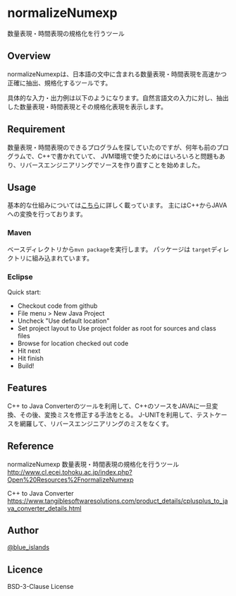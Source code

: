 # normalizeNumexp
数量表現・時間表現の規格化を行うツール

## Overview
normalizeNumexpは、日本語の文中に含まれる数量表現・時間表現を高速かつ正確に抽出、規格化するツールです。 

具体的な入力・出力例は以下のようになります。自然言語文の入力に対し、抽出した数量表現・時間表現とその規格化表現を表示します。

## Requirement
数量表現・時間表現のできるプログラムを探していたのですが、何年も前のプログラムで、C++で書かれていて、
JVM環境で使うためにはいろいろと問題もあり、リバースエンジニアリングでソースを作り直すことを始めました。


## Usage
基本的な仕組みについては[こちら](detail.md)に詳しく載っています。
主にはC++からJAVAへの変換を行っております。

### Maven
ベースディレクトリから`mvn package`を実行します。 パッケージは `target`ディレクトリに組み込まれています。

### Eclipse
Quick start:
* Checkout code from github
* File menu > New Java Project
* Uncheck "Use default location"
* Set project layout to Use project folder as root for sources and class files
* Browse for location checked out code
* Hit next
* Hit finish
* Build!

## Features
C++ to Java Converterのツールを利用して、C++のソースをJAVAに一旦変換、その後、変換ミスを修正する手法をとる。
J-UNITを利用して、テストケースを網羅して、リバースエンジニアリングのミスをなくす。

## Reference

normalizeNumexp 数量表現・時間表現の規格化を行うツール<br>
http://www.cl.ecei.tohoku.ac.jp/index.php?Open%20Resources%2FnormalizeNumexp

C++ to Java Converter<br>
https://www.tangiblesoftwaresolutions.com/product_details/cplusplus_to_java_converter_details.html

## Author

[@blue_islands](https://twitter.com/blue_islands)

## Licence

BSD-3-Clause License
